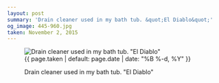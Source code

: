 ```yaml
---
layout: post
summary: 'Drain cleaner used in my bath tub. &quot;El Diablo&quot;'
og_image: 445-960.jpg
taken: November 2, 2015
---
```


<figure class="post">
<img alt='Drain cleaner used in my bath tub. "El Diablo"' sizes="(min-width: 700px) 50vw, calc(100vw - 2rem)" src="{{ site.assets_url }}/445-480.jpg" srcset="{{ site.assets_url }}/445-960.jpg 960w, {{ site.assets_url }}/445-720.jpg 720w, {{ site.assets_url }}/445-480.jpg 480w, {{ site.assets_url }}/445-240.jpg 240w"/>
<figcaption>
<time>{{ page.taken | default: page.date | date: "%B %-d, %Y" }}</time>
<p>Drain cleaner used in my bath tub. "El Diablo"</p>
</figcaption>
</figure>
